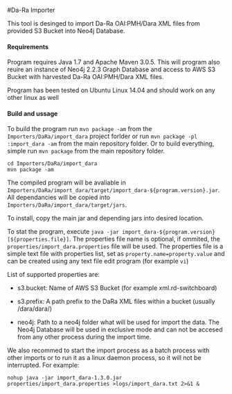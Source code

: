 #Da-Ra Importer

This tool is desinged to import Da-Ra OAI:PMH/Dara XML files from provided S3 Bucket into Neo4j Database.

#### Requirements

Program requires Java 1.7 and Apache Maven 3.0.5. This will program also reuire an instance of Neo4j 2.2.3 Graph Database and access to AWS S3 Bucket with harvested Da-Ra OAI:PMH/Dara XML files.

Program has been tested on Ubuntu Linux 14.04 and should work on any other linux as well

#### Build and ussage

To build the program run `mvn package -am` from the `Importers/DaRa/import_dara` project forlder 
or run `mvn package -pl :import_dara -am` from the main repository folder. Or to build everything,
simple run `mvn package` from the main repository folder.

```
cd Importers/DaRa/import_dara
mvn package -am
```

The compiled program will be avaliable in `Importers/DaRa/import_dara/target/import_dara-${program.version}.jar`. 
All dependancies will be copied into `Importers/DaRa/import_dara/target/jars`. 

To install, copy the main jar and depending jars into desired location.

To stat the program, execute `java -jar import_dara-${program.version} [${properties.file}]`. The properties file name
is optional, if ommited, the `properties/import_dara.properties` file will be used. The properties file is a simple text 
file with properties list, set as `property.name=property.value` and can be created using any text file edit program 
(for example `vi`)

List of supported properties are: 

* s3.bucket: Name of AWS S3 Bucket (for example xml.rd-switchboard)

* s3.prefix: A path prefix to the DaRa XML files within a bucket (usually /dara/dara/)

* neo4j: Path to a neo4j folder what will be used for import the data. The Neo4j Database will be used in exclusive mode and can not be 
accesed from any other process during the import time.

We also recommed to start the import process as a batch process with other imports or to run it as a linux daemon process, so it will not 
be interrupted. For example:

```
nohup java -jar import_dara-1.3.0.jar properties/import_dara.properties >logs/import_dara.txt 2>&1 &
```



